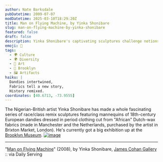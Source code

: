 ```yaml
---
author: Nate Barksdale
pubDatetime: 2009-07-07
modDatetime: 2025-03-10T18:29:20Z
title: Man on Flying Machine, by Yinka Shonibare
slug: man-on-flying-machine-by-yinka-shonibare
featured: false
draft: false
description: Yinka Shonibare's captivating sculptures challenge notions of race and class through the lens of historical European fashion and contemporary African identity.
emoji: 🎨
tags:
  - 🌍 Culture
  - 🌍 Diversity
  - 🎨 Art
  - 🌆 Brooklyn
  - 🖼️ Artifacts
haiku: |
  Dandies intertwined,  
  Fabrics tell a new story,  
  History remixed.
coordinates: [40.6713, -73.9555]
---
```


The Nigerian-British artist Yinka Shonibare has made a whole fascinating series of race/class remix sculptures featuring mannequins of 18th-century European dandies dressed in period clothing cut from "African" Dutch-wax fabrics (made in Manchester and the Netherlands, purchased by the artist in Brixton Market, London). He's currently got a big exhibition up at the [Brooklyn Museum](http://www.brooklynmuseum.org/exhibitions/yinka_shonibare_mbe/). [![image](http://www.culture-making.com/media/e3154742.jpg)](http://www.jamescohan.com/artists/yinka-shonibare-mbe/selected-works-all/)

---

"[Man on Flying Machine](http://www.jamescohan.com/artists/yinka-shonibare-mbe/selected-works-all/)" (2008), by Yinka Shonibare, [James Cohan Gallery](http://www.jamescohan.com/artists/yinka-shonibare-mbe/selected-works-all/) :: via Daily Serving
